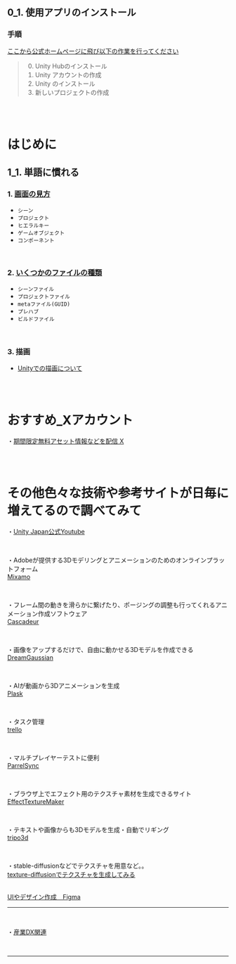 ## 0_1. 使用アプリのインストール  

### 手順
   <a href="https://unity.com/ja/download" target="_blank">ここから公式ホームページに飛び以下の作業を行ってください</a>  

   >0. Unity Hubのインストール
   >1. Unity アカウントの作成
   >2. Unity のインストール
   >3. 新しいプロジェクトの作成

<br>

<br>

# はじめに

## 1_1. 単語に慣れる

### 1. [画面の見方](0_1.md)

   - `シーン`
   - `プロジェクト`
   - `ヒエラルキー`
   - `ゲームオブジェクト`
   - `コンポーネント`

 <br>    

### 2. [いくつかのファイルの種類](0_2.md)     

   - `シーンファイル`
   - `プロジェクトファイル`
   - `metaファイル(GUID)`
   - `プレハブ` 
   - `ビルドファイル`

 <br> 

### 3. 描画

 - [Unityでの描画について](描画.md)

 <br> 

 <br> 

# おすすめ_Xアカウント
・<a href="https://x.com/assetlove" target="_blank">期間限定無料アセット情報などを配信 X</a>  


<br>

<br>

# その他色々な技術や参考サイトが日毎に増えてるので調べてみて

・<a href="https://www.youtube.com/@unity_japan/videos" target="_blank">Unity Japan公式Youtube</a>  

<br>

・Adobeが提供する3Dモデリングとアニメーションのためのオンラインプラットフォーム   
<a href="https://www.mixamo.com/#/" target="_blank">Mixamo</a> 

<br>

・フレーム間の動きを滑らかに繋げたり、ポージングの調整も行ってくれるアニメーション作成ソフトウェア  
<a href="https://www.youtube.com/@unity_japan/videos" target="_blank">Cascadeur</a> 


<br>

・画像をアップするだけで、自由に動かせる3Dモデルを作成できる  
<a href="https://huggingface.co/spaces/jiawei011/dreamgaussian" target="_blank">DreamGaussian</a> 


<br>

・AIが動画から3Dアニメーションを生成  
<a href="https://80.lv/articles/plask-a-new-free-tool-for-extracting-3d-motion-from-videos/" target="_blank">Plask</a> 


<br>

・タスク管理  
<a href="https://trello.com/ja" target="_blank">trello</a> 


<br>

・マルチプレイヤーテストに便利  
<a href="https://dev.classmethod.jp/articles/trying_out_parrel_sync_for_unity/" target="_blank">ParrelSync</a> 


<br>

・ブラウザ上でエフェクト用のテクスチャ素材を生成できるサイト  
<a href="https://mebiusbox.github.io/contents/EffectTextureMaker/" target="_blank">EffectTextureMaker</a> 


<br>

・テキストや画像からも3Dモデルを生成・自動でリギング  
<a href="https://www.tripo3d.ai/" target="_blank">tripo3d</a> 


<br>


・stable-diffusionなどでテクスチャを用意など。。  
<a href="https://zenn.dev/szgk/articles/7979da33cf37c5" target="_blank">
texture-diffusionでテクスチャを生成してみる</a>


<br>


<a href="https://www.figma.com/" target="_blank">
UIやデザイン作成　Figma</a>

<br>

---

<br>

・<a href="https://www.youtube.com/playlist?list=PLFw9ryLdiLzZOBu-lBPo18n8j-EvdAG71" target="_blank">産業DX関連</a>



<br>

---

<br>